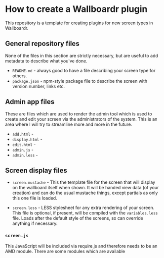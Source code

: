 # How to create a Wallboardr plugin

This repository is a template for creating plugins for new screen types in Wallboardr.

## General repository files

None of the files in this section are strictly necessary, but are useful to add metadata to describe what you've done.

* `README.md` - always good to have a file describing your screen type for others.
* `package.json` - npm-style package file to describe the screen with version number, links etc.

## Admin app files

These are files which are used to render the admin tool which is used to create and edit your screen via the administrators of the system. This is an area where I will try to streamline more and more in the future.

* `add.html` - 
* `display.html` - 
* `edit.html` - 
* `admin.js` -
* `admin.less` - 

## Screen display files

* `screen.mustache` - This the template file for the screen that will display on the wallboard itself when shown. It will be handed view data (of your creation) and can do the usual mustache things, except partials as only this one file is loaded.

* `screen.less` - LESS stylesheet for any extra rendering of your screen. This file is optional, if present, will be compiled with the `variables.less` file. Loads after the default style of the screens, so can override anything if necessary.

### `screen.js`

This JavaScript will be included via require.js and therefore needs to be an AMD module. There are some modules which are available


